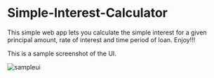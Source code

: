 # Simple-Interest-Calculator
This simple web app lets you calculate the simple interest for a given principal amount, rate of interest and time period of loan. Enjoy!!!

This is a sample screenshot of the UI. 

![sampleui](https://github.com/NIkhilbadveli/Simple-Interest-Calculator/blob/master/Annotation%202019-07-18%20083403.png)

